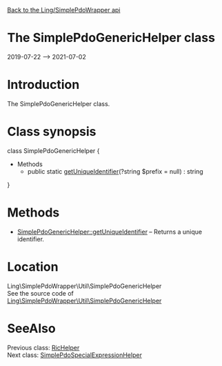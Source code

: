 [Back to the Ling/SimplePdoWrapper api](https://github.com/lingtalfi/SimplePdoWrapper/blob/master/doc/api/Ling/SimplePdoWrapper.md)



The SimplePdoGenericHelper class
================
2019-07-22 --> 2021-07-02






Introduction
============

The SimplePdoGenericHelper class.



Class synopsis
==============


class <span class="pl-k">SimplePdoGenericHelper</span>  {

- Methods
    - public static [getUniqueIdentifier](https://github.com/lingtalfi/SimplePdoWrapper/blob/master/doc/api/Ling/SimplePdoWrapper/Util/SimplePdoGenericHelper/getUniqueIdentifier.md)(?string $prefix = null) : string

}






Methods
==============

- [SimplePdoGenericHelper::getUniqueIdentifier](https://github.com/lingtalfi/SimplePdoWrapper/blob/master/doc/api/Ling/SimplePdoWrapper/Util/SimplePdoGenericHelper/getUniqueIdentifier.md) &ndash; Returns a unique identifier.





Location
=============
Ling\SimplePdoWrapper\Util\SimplePdoGenericHelper<br>
See the source code of [Ling\SimplePdoWrapper\Util\SimplePdoGenericHelper](https://github.com/lingtalfi/SimplePdoWrapper/blob/master/Util/SimplePdoGenericHelper.php)



SeeAlso
==============
Previous class: [RicHelper](https://github.com/lingtalfi/SimplePdoWrapper/blob/master/doc/api/Ling/SimplePdoWrapper/Util/RicHelper.md)<br>Next class: [SimplePdoSpecialExpressionHelper](https://github.com/lingtalfi/SimplePdoWrapper/blob/master/doc/api/Ling/SimplePdoWrapper/Util/SimplePdoSpecialExpressionHelper.md)<br>
